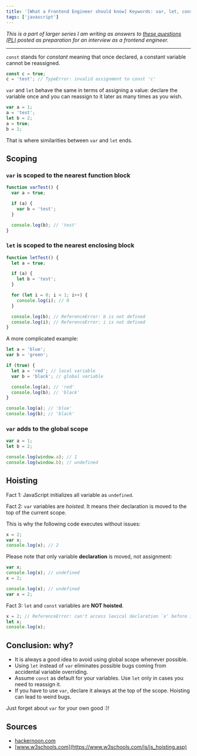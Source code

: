 ```yaml
---
title: '[What a Frontend Engineer should know] Keywords: var, let, const; scoping and hoisting'
tags: ['javascript']
---
```


_This is a part of larger series I am writing as answers to [these questions (PL)](https://solutionchaser.com/rekrutacja-na-front-end-developera-porady-pytania/) posted as preparation for an interview as a frontend engineer._

---

`const` stands for _constant_ meaning that once declared, a constant variable cannot be reassigned.

```javascript
const c = true;
c = 'test'; // TypeError: invalid assignment to const 'c'
```

`var` and `let` behave the same in terms of assigning a value: declare the variable once and you can reassign to it later as many times as you wish.

```javascript
var a = 1;
a = 'test';
let b = 2;
a = true;
b = 1;
```

That is where similarities between `var` and `let` ends.

## Scoping

### `var` is scoped to the nearest function block

```javascript
function varTest() {
  var a = true;

  if (a) {
    var b = 'test';
  }

  console.log(b); // 'test'
}
```

### `let` is scoped to the nearest enclosing block

```javascript
function letTest() {
  let a = true;

  if (a) {
    let b = 'test';
  }

  for (let i = 0; i < 1; i++) {
    console.log(i); // 0
  }

  console.log(b); // ReferenceError: b is not defined
  console.log(i); // ReferenceError: i is not defined
}
```

A more complicated example:

```javascript
let a = 'blue';
var b = 'green';

if (true) {
  let a = 'red'; // local variable
  var b = 'black'; // global variable

  console.log(a); // 'red'
  console.log(b); // 'black'
}

console.log(a); // 'blue'
console.log(b); // 'black'
```

### `var` adds to the global scope

```javascript
var a = 1;
let b = 2;

console.log(window.a); // 1
console.log(window.b); // undefined
```

## Hoisting

Fact 1: JavaScript initializes all variable as `undefined`.

Fact 2: `var` variables are _hoisted_. It means their declaration is moved to the top of the current scope.

This is why the following code executes without issues:

```javascript
x = 2;
var x;
console.log(x); // 2
```

Please note that only variable **declaration** is moved, not assignment:

```javascript
var x;
console.log(x); // undefined
x = 2;
```

```javascript
console.log(x); // undefined
var x = 2;
```

Fact 3: `let` and `const` variables are **NOT hoisted**.

```javascript
x = 2; // ReferenceError: can't access lexical declaration `x' before initialization
let x;
console.log(x);
```

## Conclusion: why?

- It is always a good idea to avoid using global scope whenever possible.
- Using `let` instead of `var` eliminates possible bugs coming from accidental variable overriding.
- Assume `const` as default for your variables. Use `let` only in cases you need to reassign it.
- If you have to use `var`, declare it always at the top of the scope. Hoisting can lead to weird bugs.

Just forget about `var` for your own good :)!

## Sources

- [hackernoon.com](https://hackernoon.com/heres-the-difference-between-let-and-var-in-javascript-83d8864b74c0)
- [www.w3schools.com](https://www.w3schools.com/js/js_hoisting.asp)
